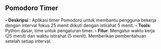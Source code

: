 ## Pomodoro Timer
**- Deskripsi** : Aplikasi timer Pomodoro untuk membantu pengguna bekerja dengan interval fokus 25 menit diikuti dengan istirahat 5 menit.
**- Tools**: Python dasar, time untuk pengaturan timer.
**- Fitur**:
Mengatur waktu kerja (25 menit) dan waktu istirahat (5 menit).
Memberikan pemberitahuan setelah setiap interval.
